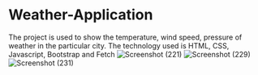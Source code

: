 # Weather-Application
The project is used to show the temperature, wind speed, pressure of weather in the particular city. The technology used is HTML, CSS, Javascript, Bootstrap and Fetch 
![Screenshot (221)](https://user-images.githubusercontent.com/78775574/209477115-37c66a3b-1782-4a2f-99c2-0594a680d362.png)
![Screenshot (229)](https://user-images.githubusercontent.com/78775574/209477126-26ac5ba7-7900-4afe-8711-0e02c449b4b7.png)
![Screenshot (231)](https://user-images.githubusercontent.com/78775574/209477128-fb1276c8-4aa3-459f-9ebf-9230d4b15a01.png)
